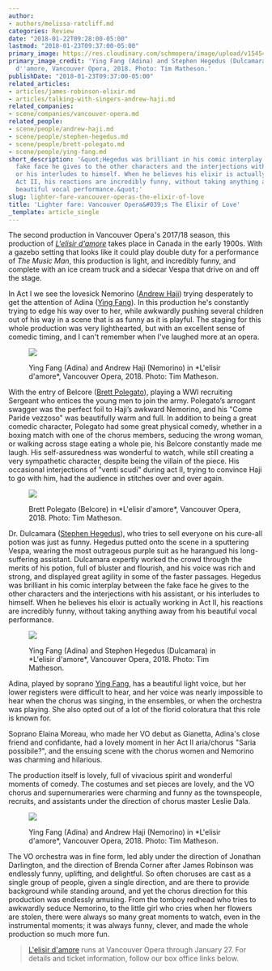 ```yaml
---
author:
- authors/melissa-ratcliff.md
categories: Review
date: "2018-01-22T09:28:00-05:00"
lastmod: "2018-01-23T09:37:00-05:00"
primary_image: https://res.cloudinary.com/schmopera/image/upload/v1545409169/media/webhook-uploads/1516631291150/sq-0-VO-Ying-Fang-as-Adina%2C-Stephen-Hegedus-as-Dulcamara-cred-Tim-Matheson-5x8.jpg.jpg
primary_image_credit: 'Ying Fang (Adina) and Stephen Hegedus (Dulcamara) in L''elisir
  d''amore, Vancouver Opera, 2018. Photo: Tim Matheson.'
publishDate: "2018-01-23T09:37:00-05:00"
related_articles:
- articles/james-robinson-elixir.md
- articles/talking-with-singers-andrew-haji.md
related_companies:
- scene/companies/vancouver-opera.md
related_people:
- scene/people/andrew-haji.md
- scene/people/stephen-hegedus.md
- scene/people/brett-polegato.md
- scene/people/ying-fang.md
short_description: '&quot;Hegedus was brilliant in his comic interplay between the
  fake face he gives to the other characters and the interjections with his assistant,
  or his interludes to himself. When he believes his elixir is actually working in
  Act II, his reactions are incredibly funny, without taking anything away from his
  beautiful vocal performance.&quot;'
slug: lighter-fare-vancouver-operas-the-elixir-of-love
title: 'Lighter fare: Vancouver Opera&#039;s The Elixir of Love'
_template: article_single
---
```


The second production in Vancouver Opera's 2017/18 season, this production of [*L'elisir d'amore*](https://www.vancouveropera.ca/L-Elisir-d-amore) takes place in Canada in the early 1900s. With a gazebo setting that looks like it could play double duty for a performance of *The Music Man*, this production is light, and incredibly funny, and complete with an ice cream truck and a sidecar Vespa that drive on and off the stage. 

In Act I we see the lovesick Nemorino ([Andrew Haji](/talking-with-singers-andrew-haji/)) trying desperately to get the attention of Adina ([Ying Fang](/scene/people/ying-fang/)). In this production he's constantly trying to edge his way over to her, while awkwardly pushing several children out of his way in a scene that is as funny as it is playful. The staging for this whole production was very lighthearted, but with an excellent sense of comedic timing, and I can't remember when I've laughed more at an opera.

<figure data-type="image">

![](https://res.cloudinary.com/schmopera/image/upload/v1545409169/media/webhook-uploads/1516630865108/VO---Ying-Fang-as-Adina%2C-Andrew-Haji-as-Nemorino-cred-Tim-Matheson-5x8.jpg.jpg)

<figcaption>Ying Fang (Adina) and Andrew Haji (Nemorino) in *L'elisir d'amore*, Vancouver Opera, 2018. Photo: Tim Matheson.</figcaption>
</figure>

With the entry of Belcore ([Brett Polegato](/scene/people/brett-polegato/)), playing a WWI recruiting Sergeant who entices the young men to join the army. Polegato’s arrogant swagger was the perfect foil to Haji’s awkward Nemorino, and his "Come Paride vezzoso" was beautifully warm and full. In addition to being a great comedic character, Polegato had some great physical comedy, whether in a boxing match with one of the chorus members, seducing the wrong woman, or walking across stage eating a whole pie, his Belcore constantly made me laugh. His self-assuredness was wonderful to watch, while still creating a very sympathetic character, despite being the villain of the piece. His occasional interjections of "venti scudi" during act II, trying to convince Haji to go with him, had the audience in stitches over and over again. 

<figure data-type="image">

![](https://res.cloudinary.com/schmopera/image/upload/v1545409169/media/webhook-uploads/1516630942049/VO-Brett-Polegato-as-Belcore-cred-Tim-Matheson-4x9.jpg.jpg)

<figcaption>Brett Polegato (Belcore) in *L'elisir d'amore*, Vancouver Opera, 2018. Photo: Tim Matheson.</figcaption>
</figure>

Dr. Dulcamara ([Stephen Hegedus](/scene/people/stephen-hegedus/)), who tries to sell everyone on his cure-all potion was just as funny. Hegedus putted onto the scene in a sputtering Vespa, wearing the most outrageous purple suit as he harangued his long-suffering assistant. Dulcamara expertly worked the crowd through the merits of his potion, full of bluster and flourish, and his voice was rich and strong, and displayed great agility in some of the faster passages. Hegedus was brilliant in his comic interplay between the fake face he gives to the other characters and the interjections with his assistant, or his interludes to himself. When he believes his elixir is actually working in Act II, his reactions are incredibly funny, without taking anything away from his beautiful vocal performance.

<figure data-type="image">

![](https://res.cloudinary.com/schmopera/image/upload/v1545409169/media/webhook-uploads/1516630957194/VO-Ying-Fang-as-Adina%2C-Stephen-Hegedus-as-Dulcamara-2-cred-Tim-Matheson-5x8.jpg.jpg)

<figcaption>Ying Fang (Adina) and Stephen Hegedus (Dulcamara) in *L'elisir d'amore*, Vancouver Opera, 2018. Photo: Tim Matheson.</figcaption>
</figure>

Adina, played by soprano [Ying Fang](/scene/people/ying-fang/), has a beautiful light voice, but her lower registers were difficult to hear, and her voice was nearly impossible to hear when the chorus was singing, in the ensembles, or when the orchestra was playing. She also opted out of a lot of the florid coloratura that this role is known for.

Soprano Elaina Moreau, who made her VO debut as Gianetta, Adina's close friend and confidante, had a lovely moment in her Act II aria/chorus "Saria possibile?", and the ensuing scene with the chorus women and Nemorino was charming and hilarious. 

The production itself is lovely, full of vivacious spirit and wonderful moments of comedy. The costumes and set pieces are lovely, and the VO chorus and supernumeraries were charming and funny as the townspeople, recruits, and assistants under the direction of chorus master Leslie Dala.

<figure data-type="image">

![](https://res.cloudinary.com/schmopera/image/upload/v1545409169/media/webhook-uploads/1516630933402/VO-Andrew-Haji-as-Nemorino%2C-Ying-Fang-as-Adina-cred-Tim-Matheson-5x8.jpg.jpg)

<figcaption>Ying Fang (Adina) and Andrew Haji (Nemorino) in *L'elisir d'amore*, Vancouver Opera, 2018. Photo: Tim Matheson.</figcaption>
</figure>

The VO orchestra was in fine form, led ably under the direction of Jonathan Darlington, and the direction of Brenda Corner after James Robinson was endlessly funny, uplifting, and delightful. So often choruses are cast as a single group of people, given a single direction, and are there to provide background while standing around, and yet the chorus direction for this production was endlessly amusing. From the tomboy redhead who tries to awkwardly seduce Nemorino, to the little girl who cries when her flowers are stolen, there were always so many great moments to watch, even in the instrumental moments; it was always funny, clever, and made the whole production so much more fun. 

>[L'elisir d'amore](https://www.vancouveropera.ca/L-Elisir-d-amore) runs at Vancouver Opera through January 27. For details and ticket information, follow our box office links below. 
